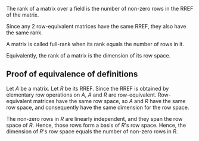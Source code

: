The rank of a matrix over a field is the number of non-zero rows in the RREF of the matrix.

Since any 2 row-equivalent matrices have the same RREF, they also have the same rank.

A matrix is called full-rank when its rank equals the number of rows in it.

Equivalently, the rank of a matrix is the dimension of its row space.

## Proof of equivalence of definitions

Let $A$ be a matrix. Let $R$ be its RREF.
Since the RREF is obtained by elementary row operations on $A$,
$A$ and $R$ are row-equivalent.
Row-equivalent matrices have the same row space,
so $A$ and $R$ have the same row space,
and consequently have the same dimension for the row space.

The non-zero rows in $R$ are linearly independent,
and they span the row space of $R$.
Hence, those rows form a basis of $R$'s row space.
Hence, the dimension of $R$'s row space equals the number of non-zero rows in $R$.
